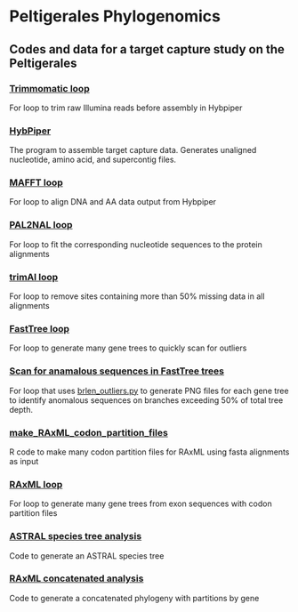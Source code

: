 # Peltigerales Phylogenomics
## Codes and data for a target capture study on the Peltigerales

### [Trimmomatic loop](./trimmomatic.sh)
For loop to trim raw Illumina reads before assembly in Hybpiper

### [HybPiper](https://github.com/mossmatters/HybPiper/wiki)
The program to assemble target capture data. Generates unaligned nucleotide, amino acid, and supercontig files.

### [MAFFT loop](./mafft.sh)
For loop to align DNA and AA data output from Hybpiper

### [PAL2NAL loop](./pal2nal.sh)
For loop to fit the corresponding nucleotide sequences to the protein alignments

### [trimAl loop](./trimal.sh)
For loop to remove sites containing more than 50% missing data in all alignments

### [FastTree loop](./fasttree.sh)
For loop to generate many gene trees to quickly scan for outliers

### [Scan for anamalous sequences in FastTree trees](./brlen_outliers.sh)
For loop that uses [brlen_outliers.py](http://blog.mossmatters.net/detecting-branch-length-outliers/) to generate PNG files for each gene tree to identify anomalous sequences on branches exceeding 50% of total tree depth.

### [make_RAxML_codon_partition_files](./make_RAxML_codon_partition_files.R)
R code to make many codon partition files for RAxML using fasta alignments as input

### [RAxML loop](./raxml_loop.sh)
For loop to generate many gene trees from exon sequences with codon partition files

### [ASTRAL species tree analysis](./astral.sh)
Code to generate an ASTRAL species tree

### [RAxML concatenated analysis](./raxml_concat.sh)
Code to generate a concatenated phylogeny with partitions by gene
